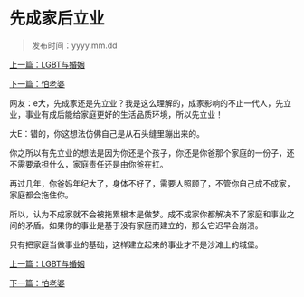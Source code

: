 # 先成家后立业
>
> 发布时间：yyyy.mm.dd

[上一篇：LGBT与婚姻](/marriage/article7)

[下一篇：怕老婆](/marriage/article9)

网友：e大，先成家还是先立业？我是这么理解的，成家影响的不止一代人，先立业，事业有成后能给家庭更好的生活品质环境，所以先立业！ 

大E：错的，你这想法仿佛自己是从石头缝里蹦出来的。

你之所以有先立业的想法是因为你还是个孩子，你还是你爸那个家庭的一份子，还不需要承担什么，家庭责任还是由你爸在扛。 

再过几年，你爸妈年纪大了，身体不好了，需要人照顾了，不管你自己成不成家，家庭都会拖住你。 

所以，认为不成家就不会被拖累根本是做梦。成不成家你都解决不了家庭和事业之间的矛盾。如果你的事业是基于没有家庭而建立的，那么它迟早会崩溃。

只有把家庭当做事业的基础，这样建立起来的事业才不是沙滩上的城堡。

[上一篇：LGBT与婚姻](/marriage/article7)

[下一篇：怕老婆](/marriage/article9)